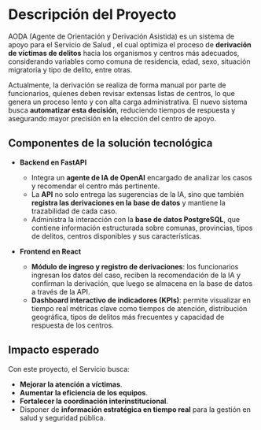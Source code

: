 # Descripción del Proyecto

AODA (Agente de Orientación y Derivación Asistida) es un sistema de apoyo para el Servicio de Salud , el cual optimiza el proceso de **derivación de víctimas de delitos** hacia los organismos y centros más adecuados, considerando variables como comuna de residencia, edad, sexo, situación migratoria y tipo de delito, entre otras.  

Actualmente, la derivación se realiza de forma manual por parte de funcionarios, quienes deben revisar extensas listas de centros, lo que genera un proceso lento y con alta carga administrativa. El nuevo sistema busca **automatizar esta decisión**, reduciendo tiempos de respuesta y asegurando mayor precisión en la elección del centro de apoyo.  

## Componentes de la solución tecnológica

- **Backend en FastAPI**  
  - Integra un **agente de IA de OpenAI** encargado de analizar los casos y recomendar el centro más pertinente.  
  - La **API** no solo entrega las sugerencias de la IA, sino que también **registra las derivaciones en la base de datos** y mantiene la trazabilidad de cada caso.  
  - Administra la interacción con la **base de datos PostgreSQL**, que contiene información estructurada sobre comunas, provincias, tipos de delitos, centros disponibles y sus características.  

- **Frontend en React**  
  - **Módulo de ingreso y registro de derivaciones**: los funcionarios ingresan los datos del caso, reciben la recomendación de la IA y confirman la derivación, que luego se almacena en la base de datos a través de la API.  
  - **Dashboard interactivo de indicadores (KPIs)**: permite visualizar en tiempo real métricas clave como tiempos de atención, distribución geográfica, tipos de delitos más frecuentes y capacidad de respuesta de los centros.  

## Impacto esperado

Con este proyecto, el Servicio busca:  
- **Mejorar la atención a víctimas**.  
- **Aumentar la eficiencia de los equipos**.  
- **Fortalecer la coordinación interinstitucional**.  
- Disponer de **información estratégica en tiempo real** para la gestión en salud y seguridad pública.  
